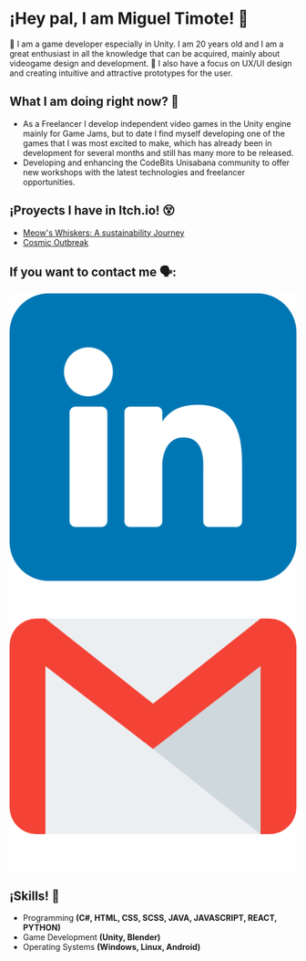 # ¡Hey pal, I am Miguel Timote! 🤖

👾 I am a game developer especially in Unity. I am 20 years old and I am a great enthusiast in all the knowledge that can be acquired, mainly about videogame design and development.
🤩 I also have a focus on UX/UI design and creating intuitive and attractive prototypes for the user.

## What I am doing right now? 🦉

* As a Freelancer I develop independent video games in the Unity engine mainly for Game Jams, but to date I find myself developing one of the games that I was most excited to make, which has already been in development for several months and still has many more to be released.
* Developing and enhancing the CodeBits Unisabana community to offer new workshops with the latest technologies and freelancer opportunities.


## ¡Proyects I have in Itch.io! 😵

- [Meow's Whiskers: A sustainability Journey](https://hombrerex.itch.io/meows-whiskers-a-sustainability-journey)
- [Cosmic Outbreak](https://hombrerex.itch.io/cosmic-outbreak)

## If you want to contact me 🗣️: 

[![LinkedIn](Resources\linkedin.png)](https://www.linkedin.com/in/miguel-timote/)
[![Email](Resources\gmail.png)](timotemiguelangel@gmail.com)

## ¡Skills! 🧰

* Programming **(C#, HTML, CSS, SCSS, JAVA, JAVASCRIPT, REACT, PYTHON)**
* Game Development **(Unity, Blender)**
* Operating Systems **(Windows, Linux, Android)**
